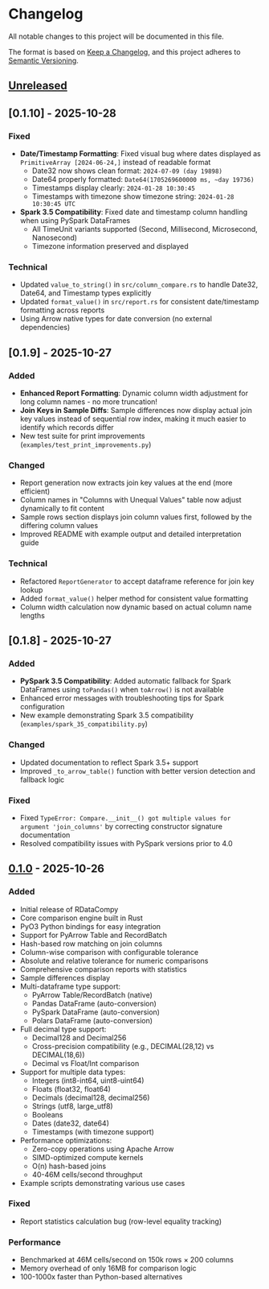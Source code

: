 # Changelog

All notable changes to this project will be documented in this file.

The format is based on [Keep a Changelog](https://keepachangelog.com/en/1.0.0/),
and this project adheres to [Semantic Versioning](https://semver.org/spec/v2.0.0.html).

## [Unreleased]

## [0.1.10] - 2025-10-28

### Fixed
- **Date/Timestamp Formatting**: Fixed visual bug where dates displayed as `PrimitiveArray [2024-06-24,]` instead of readable format
  - Date32 now shows clean format: `2024-07-09 (day 19898)`
  - Date64 properly formatted: `Date64(1705269600000 ms, ~day 19736)`
  - Timestamps display clearly: `2024-01-28 10:30:45`
  - Timestamps with timezone show timezone string: `2024-01-28 10:30:45 UTC`
- **Spark 3.5 Compatibility**: Fixed date and timestamp column handling when using PySpark DataFrames
  - All TimeUnit variants supported (Second, Millisecond, Microsecond, Nanosecond)
  - Timezone information preserved and displayed

### Technical
- Updated `value_to_string()` in `src/column_compare.rs` to handle Date32, Date64, and Timestamp types explicitly
- Updated `format_value()` in `src/report.rs` for consistent date/timestamp formatting across reports
- Using Arrow native types for date conversion (no external dependencies)

## [0.1.9] - 2025-10-27

### Added
- **Enhanced Report Formatting**: Dynamic column width adjustment for long column names - no more truncation!
- **Join Keys in Sample Diffs**: Sample differences now display actual join key values instead of sequential row index, making it much easier to identify which records differ
- New test suite for print improvements (`examples/test_print_improvements.py`)

### Changed
- Report generation now extracts join key values at the end (more efficient)
- Column names in "Columns with Unequal Values" table now adjust dynamically to fit content
- Sample rows section displays join column values first, followed by the differing column values
- Improved README with example output and detailed interpretation guide

### Technical
- Refactored `ReportGenerator` to accept dataframe reference for join key lookup
- Added `format_value()` helper method for consistent value formatting
- Column width calculation now dynamic based on actual column name lengths

## [0.1.8] - 2025-10-27

### Added
- **PySpark 3.5 Compatibility**: Added automatic fallback for Spark DataFrames using `toPandas()` when `toArrow()` is not available
- Enhanced error messages with troubleshooting tips for Spark configuration
- New example demonstrating Spark 3.5 compatibility (`examples/spark_35_compatibility.py`)

### Changed
- Updated documentation to reflect Spark 3.5+ support
- Improved `_to_arrow_table()` function with better version detection and fallback logic

### Fixed
- Fixed `TypeError: Compare.__init__() got multiple values for argument 'join_columns'` by correcting constructor signature documentation
- Resolved compatibility issues with PySpark versions prior to 4.0

## [0.1.0] - 2025-10-26

### Added
- Initial release of RDataCompy
- Core comparison engine built in Rust
- PyO3 Python bindings for easy integration
- Support for PyArrow Table and RecordBatch
- Hash-based row matching on join columns
- Column-wise comparison with configurable tolerance
- Absolute and relative tolerance for numeric comparisons
- Comprehensive comparison reports with statistics
- Sample differences display
- Multi-dataframe type support:
  - PyArrow Table/RecordBatch (native)
  - Pandas DataFrame (auto-conversion)
  - PySpark DataFrame (auto-conversion)
  - Polars DataFrame (auto-conversion)
- Full decimal type support:
  - Decimal128 and Decimal256
  - Cross-precision compatibility (e.g., DECIMAL(28,12) vs DECIMAL(18,6))
  - Decimal vs Float/Int comparison
- Support for multiple data types:
  - Integers (int8-int64, uint8-uint64)
  - Floats (float32, float64)
  - Decimals (decimal128, decimal256)
  - Strings (utf8, large_utf8)
  - Booleans
  - Dates (date32, date64)
  - Timestamps (with timezone support)
- Performance optimizations:
  - Zero-copy operations using Apache Arrow
  - SIMD-optimized compute kernels
  - O(n) hash-based joins
  - 40-46M cells/second throughput
- Example scripts demonstrating various use cases

### Fixed
- Report statistics calculation bug (row-level equality tracking)

### Performance
- Benchmarked at 46M cells/second on 150k rows × 200 columns
- Memory overhead of only 16MB for comparison logic
- 100-1000x faster than Python-based alternatives

[Unreleased]: https://github.com/yourusername/rdatacompy/compare/v0.1.0...HEAD
[0.1.0]: https://github.com/yourusername/rdatacompy/releases/tag/v0.1.0
